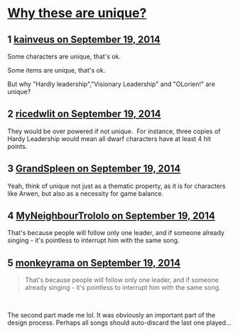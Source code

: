 # [Why these are unique?](https://community.fantasyflightgames.com/topic/122412-why-these-are-unique/)

## 1 [kainveus on September 19, 2014](https://community.fantasyflightgames.com/topic/122412-why-these-are-unique/?do=findComment&comment=1269071)

Some characters are unique, that's ok.

Some items are unique, that's ok.

But why "Hardly leadership","Visionary Leadership" and "OLorien!" are unique?

## 2 [ricedwlit on September 19, 2014](https://community.fantasyflightgames.com/topic/122412-why-these-are-unique/?do=findComment&comment=1269077)

They would be over powered if not unique.  For instance, three copies of Hardy Leadership would mean all dwarf characters have at least 4 hit points.  

## 3 [GrandSpleen on September 19, 2014](https://community.fantasyflightgames.com/topic/122412-why-these-are-unique/?do=findComment&comment=1269085)

Yeah, think of unique not just as a thematic property, as it is for characters like Arwen, but also as a necessity for game balance.

## 4 [MyNeighbourTrololo on September 19, 2014](https://community.fantasyflightgames.com/topic/122412-why-these-are-unique/?do=findComment&comment=1269194)

That's because people will follow only one leader, and if someone already singing - it's pointless to interrupt him with the same song.

## 5 [monkeyrama on September 19, 2014](https://community.fantasyflightgames.com/topic/122412-why-these-are-unique/?do=findComment&comment=1269313)

> That's because people will follow only one leader, and if someone already singing - it's pointless to interrupt him with the same song.

 

The second part made me lol. It was obviously an important part of the design process. Perhaps all songs should auto-discard the last one played...

